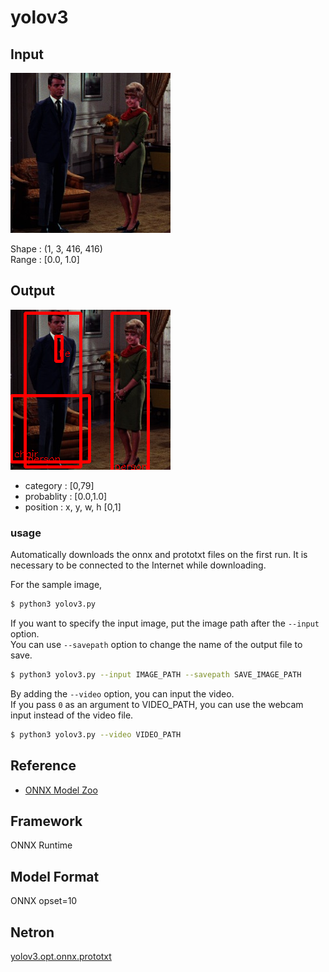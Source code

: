 # yolov3

## Input

![Input](couple.jpg)

Shape : (1, 3, 416, 416)  
Range : [0.0, 1.0]

## Output

![Output](output.png)

- category : [0,79]  
- probablity : [0.0,1.0]  
- position : x, y, w, h [0,1]  

### usage
Automatically downloads the onnx and prototxt files on the first run.
It is necessary to be connected to the Internet while downloading.

For the sample image,
``` bash
$ python3 yolov3.py
```

If you want to specify the input image, put the image path after the `--input` option.  
You can use `--savepath` option to change the name of the output file to save.
```bash
$ python3 yolov3.py --input IMAGE_PATH --savepath SAVE_IMAGE_PATH
```

By adding the `--video` option, you can input the video.   
If you pass `0` as an argument to VIDEO_PATH, you can use the webcam input instead of the video file.
```bash
$ python3 yolov3.py --video VIDEO_PATH
```

## Reference

- [ONNX Model Zoo](https://github.com/onnx/models/tree/master/vision/object_detection_segmentation/yolov3)

## Framework

ONNX Runtime

## Model Format

ONNX opset=10

## Netron

[yolov3.opt.onnx.prototxt](https://lutzroeder.github.io/netron/?url=https://storage.googleapis.com/ailia-models/yolov3/yolov3.opt.onnx.prototxt)
